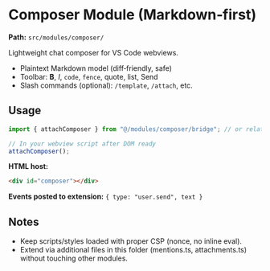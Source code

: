 # Composer Module (Markdown‑first)

**Path:** `src/modules/composer/`

Lightweight chat composer for VS Code webviews.

- Plaintext Markdown model (diff‑friendly, safe)
- Toolbar: **B**, *I*, `code`, ``` fence ```, quote, list, Send
- Slash commands (optional): `/template`, `/attach`, etc.

## Usage

```ts
import { attachComposer } from "@/modules/composer/bridge"; // or relative path from your webview entry

// In your webview script after DOM ready
attachComposer();
```

**HTML host:**

```html
<div id="composer"></div>
```

**Events posted to extension:** `{ type: "user.send", text }`

## Notes

* Keep scripts/styles loaded with proper CSP (nonce, no inline eval).
* Extend via additional files in this folder (mentions.ts, attachments.ts) without touching other modules.